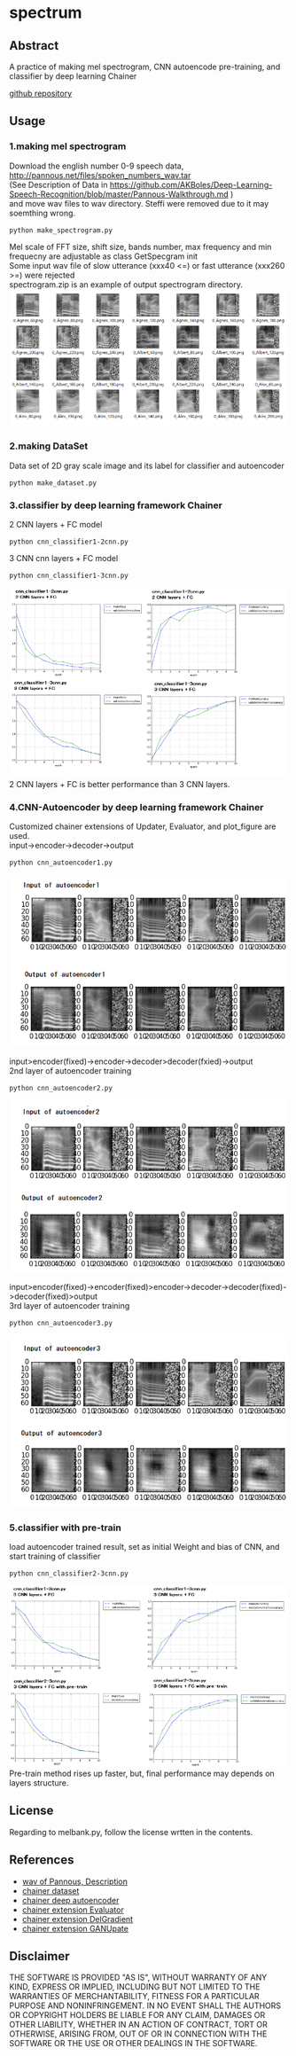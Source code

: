 # spectrum

## Abstract

A practice of making mel spectrogram, CNN autoencode pre-training, and classifier by deep learning Chainer  

[github repository](https://github.com/shun60s/spectrum)

## Usage
### 1.making mel spectrogram

Download the english number 0-9 speech data,  <http://pannous.net/files/spoken_numbers_wav.tar>  
(See Description of Data in <https://github.com/AKBoles/Deep-Learning-Speech-Recognition/blob/master/Pannous-Walkthrough.md> )  
and move wav files to wav directory. Steffi were removed due to it may soemthing wrong. 
```
python make_spectrogram.py
```
Mel scale of FFT size, shift size, bands number, max frequency and min frequecny are adjustable as class GetSpecgram init  
Some input wav file of slow utterance (xxx40 <=) or fast utterance (xxx260 >=)  were rejected  
spectrogram.zip is an example of output spectrogram directory.  
![sample](docs/mel-spectrogram-samples-of-number_0.png)


### 2.making DataSet

Data set of 2D gray scale image and its label for classifier and autoencoder   
```
python make_dataset.py
```
  

### 3.classifier by deep learning framework Chainer

 2 CNN layers + FC  model  
```
python cnn_classifier1-2cnn.py
```

 3 CNN cnn layers + FC  model  
```
python cnn_classifier1-3cnn.py
```

![sample](docs/loss-accuracy_comparisonpng.png)  
 2 CNN layers + FC is better performance than 3 CNN layers.  


### 4.CNN-Autoencoder by deep learning framework Chainer

Customized chainer extensions of Updater, Evaluator, and plot_figure are used.  
input->encoder->decoder->output   
```
python cnn_autoencoder1.py
```
![sample](docs/inout-comparison_autoencoder1-epoch10.png)


input>encoder(fixed)->encoder->decoder>decoder(fxied)->output  
2nd layer of autoencoder training  
```
python cnn_autoencoder2.py
```
![sample](docs/inout-comparison_autoencoder2-epoch10.png)


input>encoder(fixed)->encoder(fixed)>encoder->decoder->decoder(fixed)->decoder(fixed)>output  
3rd layer of autoencoder training  
```
python cnn_autoencoder3.py
```
![sample](docs/inout-comparison_autoencoder3-epoch10.png)


### 5.classifier with pre-train

load autoencoder trained result, set as initial Weight and bias of CNN, and start training of classifier  
```
python cnn_classifier2-3cnn.py
```
![Comparison](docs/loss-accuracy_comparisonpng_pre-train.png)  
Pre-train method rises up faster, but, final performance may depends on layers structure.   


## License
 Regarding to melbank.py, follow the license wrtten in the contents.


## References

- [wav of Pannous, Description](https://github.com/AKBoles/Deep-Learning-Speech-Recognition/blob/master/Pannous-Walkthrough.md)
- [chainer dataset](https://qiita.com/tommyfms2/items/c3fa0cb258c17468cb30)
- [chainer deep autoencoder](https://qiita.com/nyk510/items/bb49e1ab8770f6bfb7d1)
- [chainer extension Evaluator](http://mizti.hatenablog.com/entry/2017/10/24/011003)
- [chainer extension DelGradient](https://qiita.com/ysasaki6023/items/3040fe3896fe1ed844c3)
- [chainer extension GANUpate](https://qiita.com/crcrpar/items/ea05aadeb15aff817546)


## Disclaimer
THE SOFTWARE IS PROVIDED "AS IS", WITHOUT WARRANTY OF ANY KIND, EXPRESS OR IMPLIED, 
INCLUDING BUT NOT LIMITED TO THE WARRANTIES OF MERCHANTABILITY, FITNESS 
FOR A PARTICULAR PURPOSE AND NONINFRINGEMENT. IN NO EVENT SHALL 
THE AUTHORS OR COPYRIGHT HOLDERS BE LIABLE FOR ANY CLAIM, DAMAGES OR OTHER LIABILITY, 
WHETHER IN AN ACTION OF CONTRACT, TORT OR OTHERWISE, ARISING FROM, 
OUT OF OR IN CONNECTION WITH THE SOFTWARE OR THE USE OR OTHER DEALINGS IN THE SOFTWARE.

